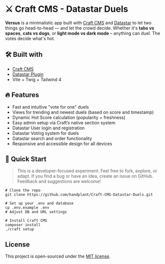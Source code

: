 # ⚔️ Craft CMS - Datastar Duels

**Versus** is a minimalistic app built with [Craft CMS](https://craftcms.com/)
and [Datastar](https://plugins.craftcms.com/datastar) to let two things go head-to-head — and
let the crowd decide. Whether it's **tabs vs spaces**, **cats vs dogs**, or **light mode vs dark mode** – anything can
duel. The votes decide
what's hot.

## 🛠️ Built with

- [Craft CMS](https://craftcms.com/)
- [Datastar Plugin](https://plugins.craftcms.com/datastar)
- Vite + Twig + Tailwind 4

## 🔥 Features

- Fast and intuitive "vote for one" duels
- Views for trending and newest duels (based on score and timestamp)
- Dynamic Hot Score calculation (popularity + freshness)
- Easy admin setup via Craft’s native section system
- Datastar User login and registration
- Datastar Voting system for duels
- Datastar search and order functionality
- Responsive and accessible design for all devices

## 🚀 Quick Start

> This is a developer-focused experiment. Feel free to fork, explore, or adapt. If you find a bug or have an idea,
> create an issue on GitHub.
> Feedback and suggestions are welcome!

```
# Clone the repo
git clone https://github.com/handplant/Craft-CMS-Datastar-Duels.git

# Set up your .env and database
cp .env.example .env
# Adjust DB and URL settings

# Install Craft CMS
composer install
./craft setup
```

## License

This project is open-sourced under the [MIT license](LICENSE).
